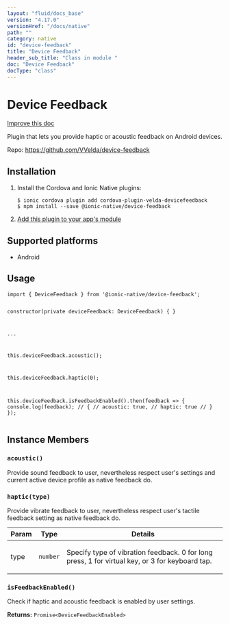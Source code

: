 ```yaml
---
layout: "fluid/docs_base"
version: "4.17.0"
versionHref: "/docs/native"
path: ""
category: native
id: "device-feedback"
title: "Device Feedback"
header_sub_title: "Class in module "
doc: "Device Feedback"
docType: "class"
---
```


<h1 class="api-title">Device Feedback</h1>

<a class="improve-v2-docs" href="http://github.com/ionic-team/ionic-native/edit/master/src/@ionic-native/plugins/device-feedback/index.ts#L9">
  Improve this doc
</a>







<p>Plugin that lets you provide haptic or acoustic feedback on Android devices.</p>


<p>Repo:
  <a href="https://github.com/VVelda/device-feedback">
    https://github.com/VVelda/device-feedback
  </a>
</p>


<h2><a class="anchor" name="installation" href="#installation"></a>Installation</h2>
<ol class="installation">
  <li>Install the Cordova and Ionic Native plugins:<br>
    <pre><code class="nohighlight">$ ionic cordova plugin add cordova-plugin-velda-devicefeedback
$ npm install --save @ionic-native/device-feedback
</code></pre>
  </li>
  <li><a href="https://ionicframework.com/docs/native/#Add_Plugins_to_Your_App_Module">Add this plugin to your app's module</a></li>
</ol>



<h2><a class="anchor" name="platforms" href="#platforms"></a>Supported platforms</h2>
<ul>
  <li>Android</li>
</ul>






<h2><a class="anchor" name="usage" href="#usage"></a>Usage</h2>
<pre><code class="lang-typescript">import { DeviceFeedback } from &#39;@ionic-native/device-feedback&#39;;

constructor(private deviceFeedback: DeviceFeedback) { }

...


this.deviceFeedback.acoustic();

this.deviceFeedback.haptic(0);

this.deviceFeedback.isFeedbackEnabled().then(feedback =&gt; {
    console.log(feedback);
    // {
    //   acoustic: true,
    //   haptic: true
    // }
  });
</code></pre>








<h2><a class="anchor" name="instance-members" href="#instance-members"></a>Instance Members</h2>
<h3><a class="anchor" name="acoustic" href="#acoustic"></a><code>acoustic()</code></h3>




Provide sound feedback to user, nevertheless respect user's settings and current active device profile as native feedback do.



<h3><a class="anchor" name="haptic" href="#haptic"></a><code>haptic(type)</code></h3>




Provide vibrate feedback to user, nevertheless respect user's tactile feedback setting as native feedback do.
<table class="table param-table" style="margin:0;">
  <thead>
  <tr>
    <th>Param</th>
    <th>Type</th>
    <th>Details</th>
  </tr>
  </thead>
  <tbody>
  <tr>
    <td>
      type</td>
    <td>
      <code>number</code>
    </td>
    <td>
      <p>Specify type of vibration feedback. 0 for long press, 1 for virtual key, or 3 for keyboard tap.</p>
</td>
  </tr>
  </tbody>
</table>

<h3><a class="anchor" name="isFeedbackEnabled" href="#isFeedbackEnabled"></a><code>isFeedbackEnabled()</code></h3>


Check if haptic and acoustic feedback is enabled by user settings.


<div class="return-value" markdown="1">
  <i class="icon ion-arrow-return-left"></i>
  <b>Returns:</b> <code>Promise&lt;DeviceFeedbackEnabled&gt;</code> 
</div>





